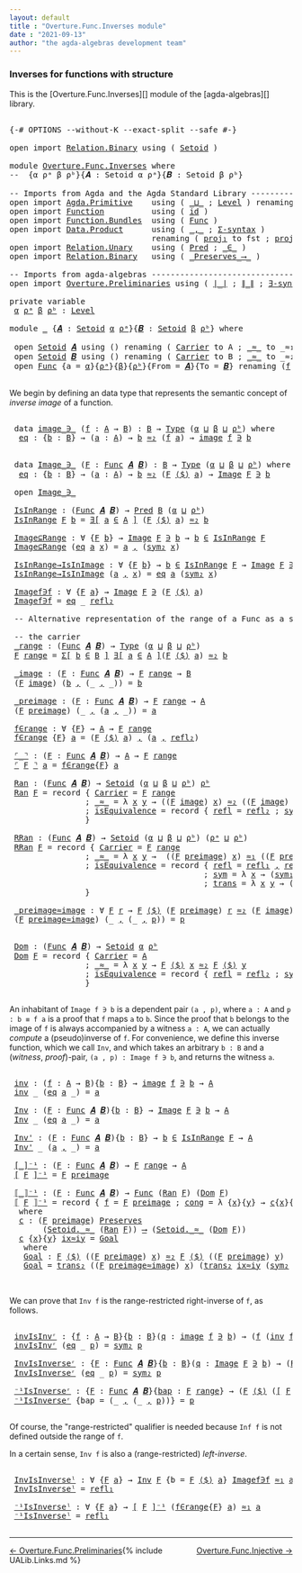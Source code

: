 ```yaml
---
layout: default
title : "Overture.Func.Inverses module"
date : "2021-09-13"
author: "the agda-algebras development team"
---
```


### <a id="inverses-for-functions-with-structure">Inverses for functions with structure</a>

This is the [Overture.Func.Inverses][] module of the [agda-algebras][] library.

<pre class="Agda">

<a id="319" class="Symbol">{-#</a> <a id="323" class="Keyword">OPTIONS</a> <a id="331" class="Pragma">--without-K</a> <a id="343" class="Pragma">--exact-split</a> <a id="357" class="Pragma">--safe</a> <a id="364" class="Symbol">#-}</a>

<a id="369" class="Keyword">open</a> <a id="374" class="Keyword">import</a> <a id="381" href="Relation.Binary.html" class="Module">Relation.Binary</a> <a id="397" class="Keyword">using</a> <a id="403" class="Symbol">(</a> <a id="405" href="Relation.Binary.Bundles.html#1009" class="Record">Setoid</a> <a id="412" class="Symbol">)</a>

<a id="415" class="Keyword">module</a> <a id="422" href="Overture.Func.Inverses.html" class="Module">Overture.Func.Inverses</a> <a id="445" class="Keyword">where</a>
<a id="451" class="Comment">--  {α ρᵃ β ρᵇ}{𝑨 : Setoid α ρᵃ}{𝑩 : Setoid β ρᵇ} </a>

<a id="503" class="Comment">-- Imports from Agda and the Agda Standard Library --------------------</a>
<a id="575" class="Keyword">open</a> <a id="580" class="Keyword">import</a> <a id="587" href="Agda.Primitive.html" class="Module">Agda.Primitive</a>    <a id="605" class="Keyword">using</a> <a id="611" class="Symbol">(</a> <a id="613" href="Agda.Primitive.html#810" class="Primitive Operator">_⊔_</a> <a id="617" class="Symbol">;</a> <a id="619" href="Agda.Primitive.html#597" class="Postulate">Level</a> <a id="625" class="Symbol">)</a> <a id="627" class="Keyword">renaming</a> <a id="636" class="Symbol">(</a> <a id="638" href="Agda.Primitive.html#326" class="Primitive">Set</a> <a id="642" class="Symbol">to</a> <a id="645" class="Primitive">Type</a> <a id="650" class="Symbol">)</a>
<a id="652" class="Keyword">open</a> <a id="657" class="Keyword">import</a> <a id="664" href="Function.html" class="Module">Function</a>          <a id="682" class="Keyword">using</a> <a id="688" class="Symbol">(</a> <a id="690" href="Function.Base.html#615" class="Function">id</a> <a id="693" class="Symbol">)</a>
<a id="695" class="Keyword">open</a> <a id="700" class="Keyword">import</a> <a id="707" href="Function.Bundles.html" class="Module">Function.Bundles</a>  <a id="725" class="Keyword">using</a> <a id="731" class="Symbol">(</a> <a id="733" href="Function.Bundles.html#1868" class="Record">Func</a> <a id="738" class="Symbol">)</a>
<a id="740" class="Keyword">open</a> <a id="745" class="Keyword">import</a> <a id="752" href="Data.Product.html" class="Module">Data.Product</a>      <a id="770" class="Keyword">using</a> <a id="776" class="Symbol">(</a> <a id="778" href="Agda.Builtin.Sigma.html#236" class="InductiveConstructor Operator">_,_</a> <a id="782" class="Symbol">;</a> <a id="784" href="Data.Product.html#916" class="Function">Σ-syntax</a> <a id="793" class="Symbol">)</a>
                              <a id="825" class="Keyword">renaming</a> <a id="834" class="Symbol">(</a> <a id="836" href="Agda.Builtin.Sigma.html#252" class="Field">proj₁</a> <a id="842" class="Symbol">to</a> <a id="845" class="Field">fst</a> <a id="849" class="Symbol">;</a> <a id="851" href="Agda.Builtin.Sigma.html#264" class="Field">proj₂</a> <a id="857" class="Symbol">to</a> <a id="860" class="Field">snd</a> <a id="864" class="Symbol">;</a> <a id="866" href="Data.Product.html#1167" class="Function Operator">_×_</a> <a id="870" class="Symbol">to</a> <a id="873" class="Function Operator">_∧_</a><a id="876" class="Symbol">)</a>
<a id="878" class="Keyword">open</a> <a id="883" class="Keyword">import</a> <a id="890" href="Relation.Unary.html" class="Module">Relation.Unary</a>    <a id="908" class="Keyword">using</a> <a id="914" class="Symbol">(</a> <a id="916" href="Relation.Unary.html#1101" class="Function">Pred</a> <a id="921" class="Symbol">;</a> <a id="923" href="Relation.Unary.html#1523" class="Function Operator">_∈_</a> <a id="927" class="Symbol">)</a>
<a id="929" class="Keyword">open</a> <a id="934" class="Keyword">import</a> <a id="941" href="Relation.Binary.html" class="Module">Relation.Binary</a>   <a id="959" class="Keyword">using</a> <a id="965" class="Symbol">(</a> <a id="967" href="Relation.Binary.Core.html#1563" class="Function Operator">_Preserves_⟶_</a> <a id="981" class="Symbol">)</a>

<a id="984" class="Comment">-- Imports from agda-algebras -----------------------------------------</a>
<a id="1056" class="Keyword">open</a> <a id="1061" class="Keyword">import</a> <a id="1068" href="Overture.Preliminaries.html" class="Module">Overture.Preliminaries</a> <a id="1091" class="Keyword">using</a> <a id="1097" class="Symbol">(</a> <a id="1099" href="Overture.Preliminaries.html#4383" class="Function Operator">∣_∣</a> <a id="1103" class="Symbol">;</a> <a id="1105" href="Overture.Preliminaries.html#4421" class="Function Operator">∥_∥</a> <a id="1109" class="Symbol">;</a> <a id="1111" href="Overture.Preliminaries.html#5626" class="Function">∃-syntax</a> <a id="1120" class="Symbol">)</a>

<a id="1123" class="Keyword">private</a> <a id="1131" class="Keyword">variable</a>
 <a id="1141" href="Overture.Func.Inverses.html#1141" class="Generalizable">α</a> <a id="1143" href="Overture.Func.Inverses.html#1143" class="Generalizable">ρᵃ</a> <a id="1146" href="Overture.Func.Inverses.html#1146" class="Generalizable">β</a> <a id="1148" href="Overture.Func.Inverses.html#1148" class="Generalizable">ρᵇ</a> <a id="1151" class="Symbol">:</a> <a id="1153" href="Agda.Primitive.html#597" class="Postulate">Level</a>

<a id="1160" class="Keyword">module</a> <a id="1167" href="Overture.Func.Inverses.html#1167" class="Module">_</a> <a id="1169" class="Symbol">{</a><a id="1170" href="Overture.Func.Inverses.html#1170" class="Bound">𝑨</a> <a id="1172" class="Symbol">:</a> <a id="1174" href="Relation.Binary.Bundles.html#1009" class="Record">Setoid</a> <a id="1181" href="Overture.Func.Inverses.html#1141" class="Generalizable">α</a> <a id="1183" href="Overture.Func.Inverses.html#1143" class="Generalizable">ρᵃ</a><a id="1185" class="Symbol">}{</a><a id="1187" href="Overture.Func.Inverses.html#1187" class="Bound">𝑩</a> <a id="1189" class="Symbol">:</a> <a id="1191" href="Relation.Binary.Bundles.html#1009" class="Record">Setoid</a> <a id="1198" href="Overture.Func.Inverses.html#1146" class="Generalizable">β</a> <a id="1200" href="Overture.Func.Inverses.html#1148" class="Generalizable">ρᵇ</a><a id="1202" class="Symbol">}</a> <a id="1204" class="Keyword">where</a>

 <a id="1212" class="Keyword">open</a> <a id="1217" href="Relation.Binary.Bundles.html#1009" class="Module">Setoid</a> <a id="1224" href="Overture.Func.Inverses.html#1170" class="Bound">𝑨</a> <a id="1226" class="Keyword">using</a> <a id="1232" class="Symbol">()</a> <a id="1235" class="Keyword">renaming</a> <a id="1244" class="Symbol">(</a> <a id="1246" href="Relation.Binary.Bundles.html#1072" class="Field">Carrier</a> <a id="1254" class="Symbol">to</a> <a id="1257" class="Field">A</a> <a id="1259" class="Symbol">;</a> <a id="1261" href="Relation.Binary.Bundles.html#1098" class="Field Operator">_≈_</a> <a id="1265" class="Symbol">to</a> <a id="1268" class="Field Operator">_≈₁_</a> <a id="1273" class="Symbol">;</a> <a id="1275" href="Relation.Binary.Structures.html#1568" class="Function">refl</a> <a id="1280" class="Symbol">to</a> <a id="1283" class="Function">refl₁</a> <a id="1289" class="Symbol">;</a> <a id="1291" href="Relation.Binary.Structures.html#1594" class="Function">sym</a> <a id="1295" class="Symbol">to</a> <a id="1298" class="Function">sym₁</a> <a id="1303" class="Symbol">;</a> <a id="1305" href="Relation.Binary.Structures.html#1620" class="Function">trans</a> <a id="1311" class="Symbol">to</a> <a id="1314" class="Function">trans₁</a> <a id="1321" class="Symbol">)</a>
 <a id="1324" class="Keyword">open</a> <a id="1329" href="Relation.Binary.Bundles.html#1009" class="Module">Setoid</a> <a id="1336" href="Overture.Func.Inverses.html#1187" class="Bound">𝑩</a> <a id="1338" class="Keyword">using</a> <a id="1344" class="Symbol">()</a> <a id="1347" class="Keyword">renaming</a> <a id="1356" class="Symbol">(</a> <a id="1358" href="Relation.Binary.Bundles.html#1072" class="Field">Carrier</a> <a id="1366" class="Symbol">to</a> <a id="1369" class="Field">B</a> <a id="1371" class="Symbol">;</a> <a id="1373" href="Relation.Binary.Bundles.html#1098" class="Field Operator">_≈_</a> <a id="1377" class="Symbol">to</a> <a id="1380" class="Field Operator">_≈₂_</a> <a id="1385" class="Symbol">;</a> <a id="1387" href="Relation.Binary.Structures.html#1568" class="Function">refl</a> <a id="1392" class="Symbol">to</a> <a id="1395" class="Function">refl₂</a> <a id="1401" class="Symbol">;</a> <a id="1403" href="Relation.Binary.Structures.html#1594" class="Function">sym</a> <a id="1407" class="Symbol">to</a> <a id="1410" class="Function">sym₂</a> <a id="1415" class="Symbol">;</a> <a id="1417" href="Relation.Binary.Structures.html#1620" class="Function">trans</a> <a id="1423" class="Symbol">to</a> <a id="1426" class="Function">trans₂</a> <a id="1433" class="Symbol">)</a>
 <a id="1436" class="Keyword">open</a> <a id="1441" href="Function.Bundles.html#1868" class="Module">Func</a> <a id="1446" class="Symbol">{</a><a id="1447" class="Argument">a</a> <a id="1449" class="Symbol">=</a> <a id="1451" href="Overture.Func.Inverses.html#1181" class="Bound">α</a><a id="1452" class="Symbol">}{</a><a id="1454" href="Overture.Func.Inverses.html#1183" class="Bound">ρᵃ</a><a id="1456" class="Symbol">}{</a><a id="1458" href="Overture.Func.Inverses.html#1198" class="Bound">β</a><a id="1459" class="Symbol">}{</a><a id="1461" href="Overture.Func.Inverses.html#1200" class="Bound">ρᵇ</a><a id="1463" class="Symbol">}{</a><a id="1465" class="Argument">From</a> <a id="1470" class="Symbol">=</a> <a id="1472" href="Overture.Func.Inverses.html#1170" class="Bound">𝑨</a><a id="1473" class="Symbol">}{</a><a id="1475" class="Argument">To</a> <a id="1478" class="Symbol">=</a> <a id="1480" href="Overture.Func.Inverses.html#1187" class="Bound">𝑩</a><a id="1481" class="Symbol">}</a> <a id="1483" class="Keyword">renaming</a> <a id="1492" class="Symbol">(</a><a id="1493" href="Function.Bundles.html#1919" class="Field">f</a> <a id="1495" class="Symbol">to</a> <a id="1498" class="Field">_⟨$⟩_</a> <a id="1504" class="Symbol">)</a>

</pre>

We begin by defining an data type that represents the semantic concept of *inverse image* of a function.

<pre class="Agda">

 <a id="1640" class="Keyword">data</a> <a id="1645" href="Overture.Func.Inverses.html#1645" class="Datatype Operator">image_∋_</a> <a id="1654" class="Symbol">(</a><a id="1655" href="Overture.Func.Inverses.html#1655" class="Bound">f</a> <a id="1657" class="Symbol">:</a> <a id="1659" href="Overture.Func.Inverses.html#1257" class="Function">A</a> <a id="1661" class="Symbol">→</a> <a id="1663" href="Overture.Func.Inverses.html#1369" class="Field">B</a><a id="1664" class="Symbol">)</a> <a id="1666" class="Symbol">:</a> <a id="1668" href="Overture.Func.Inverses.html#1369" class="Field">B</a> <a id="1670" class="Symbol">→</a> <a id="1672" href="Overture.Func.Inverses.html#645" class="Primitive">Type</a> <a id="1677" class="Symbol">(</a><a id="1678" href="Overture.Func.Inverses.html#1181" class="Bound">α</a> <a id="1680" href="Agda.Primitive.html#810" class="Primitive Operator">⊔</a> <a id="1682" href="Overture.Func.Inverses.html#1198" class="Bound">β</a> <a id="1684" href="Agda.Primitive.html#810" class="Primitive Operator">⊔</a> <a id="1686" href="Overture.Func.Inverses.html#1200" class="Bound">ρᵇ</a><a id="1688" class="Symbol">)</a> <a id="1690" class="Keyword">where</a>
  <a id="1698" href="Overture.Func.Inverses.html#1698" class="InductiveConstructor">eq</a> <a id="1701" class="Symbol">:</a> <a id="1703" class="Symbol">{</a><a id="1704" href="Overture.Func.Inverses.html#1704" class="Bound">b</a> <a id="1706" class="Symbol">:</a> <a id="1708" href="Overture.Func.Inverses.html#1369" class="Field">B</a><a id="1709" class="Symbol">}</a> <a id="1711" class="Symbol">→</a> <a id="1713" class="Symbol">(</a><a id="1714" href="Overture.Func.Inverses.html#1714" class="Bound">a</a> <a id="1716" class="Symbol">:</a> <a id="1718" href="Overture.Func.Inverses.html#1257" class="Function">A</a><a id="1719" class="Symbol">)</a> <a id="1721" class="Symbol">→</a> <a id="1723" href="Overture.Func.Inverses.html#1704" class="Bound">b</a> <a id="1725" href="Overture.Func.Inverses.html#1380" class="Field Operator">≈₂</a> <a id="1728" class="Symbol">(</a><a id="1729" href="Overture.Func.Inverses.html#1655" class="Bound">f</a> <a id="1731" href="Overture.Func.Inverses.html#1714" class="Bound">a</a><a id="1732" class="Symbol">)</a> <a id="1734" class="Symbol">→</a> <a id="1736" href="Overture.Func.Inverses.html#1645" class="Datatype Operator">image</a> <a id="1742" href="Overture.Func.Inverses.html#1655" class="Bound">f</a> <a id="1744" href="Overture.Func.Inverses.html#1645" class="Datatype Operator">∋</a> <a id="1746" href="Overture.Func.Inverses.html#1704" class="Bound">b</a>


 <a id="1751" class="Keyword">data</a> <a id="1756" href="Overture.Func.Inverses.html#1756" class="Datatype Operator">Image_∋_</a> <a id="1765" class="Symbol">(</a><a id="1766" href="Overture.Func.Inverses.html#1766" class="Bound">F</a> <a id="1768" class="Symbol">:</a> <a id="1770" href="Function.Bundles.html#1868" class="Record">Func</a> <a id="1775" href="Overture.Func.Inverses.html#1170" class="Bound">𝑨</a> <a id="1777" href="Overture.Func.Inverses.html#1187" class="Bound">𝑩</a><a id="1778" class="Symbol">)</a> <a id="1780" class="Symbol">:</a> <a id="1782" href="Overture.Func.Inverses.html#1369" class="Field">B</a> <a id="1784" class="Symbol">→</a> <a id="1786" href="Overture.Func.Inverses.html#645" class="Primitive">Type</a> <a id="1791" class="Symbol">(</a><a id="1792" href="Overture.Func.Inverses.html#1181" class="Bound">α</a> <a id="1794" href="Agda.Primitive.html#810" class="Primitive Operator">⊔</a> <a id="1796" href="Overture.Func.Inverses.html#1198" class="Bound">β</a> <a id="1798" href="Agda.Primitive.html#810" class="Primitive Operator">⊔</a> <a id="1800" href="Overture.Func.Inverses.html#1200" class="Bound">ρᵇ</a><a id="1802" class="Symbol">)</a> <a id="1804" class="Keyword">where</a>
  <a id="1812" href="Overture.Func.Inverses.html#1812" class="InductiveConstructor">eq</a> <a id="1815" class="Symbol">:</a> <a id="1817" class="Symbol">{</a><a id="1818" href="Overture.Func.Inverses.html#1818" class="Bound">b</a> <a id="1820" class="Symbol">:</a> <a id="1822" href="Overture.Func.Inverses.html#1369" class="Field">B</a><a id="1823" class="Symbol">}</a> <a id="1825" class="Symbol">→</a> <a id="1827" class="Symbol">(</a><a id="1828" href="Overture.Func.Inverses.html#1828" class="Bound">a</a> <a id="1830" class="Symbol">:</a> <a id="1832" href="Overture.Func.Inverses.html#1257" class="Function">A</a><a id="1833" class="Symbol">)</a> <a id="1835" class="Symbol">→</a> <a id="1837" href="Overture.Func.Inverses.html#1818" class="Bound">b</a> <a id="1839" href="Overture.Func.Inverses.html#1380" class="Field Operator">≈₂</a> <a id="1842" class="Symbol">(</a><a id="1843" href="Overture.Func.Inverses.html#1766" class="Bound">F</a> <a id="1845" href="Overture.Func.Inverses.html#1498" class="Field Operator">⟨$⟩</a> <a id="1849" href="Overture.Func.Inverses.html#1828" class="Bound">a</a><a id="1850" class="Symbol">)</a> <a id="1852" class="Symbol">→</a> <a id="1854" href="Overture.Func.Inverses.html#1756" class="Datatype Operator">Image</a> <a id="1860" href="Overture.Func.Inverses.html#1766" class="Bound">F</a> <a id="1862" href="Overture.Func.Inverses.html#1756" class="Datatype Operator">∋</a> <a id="1864" href="Overture.Func.Inverses.html#1818" class="Bound">b</a>

 <a id="1868" class="Keyword">open</a> <a id="1873" href="Overture.Func.Inverses.html#1756" class="Module Operator">Image_∋_</a>

 <a id="1884" href="Overture.Func.Inverses.html#1884" class="Function">IsInRange</a> <a id="1894" class="Symbol">:</a> <a id="1896" class="Symbol">(</a><a id="1897" href="Function.Bundles.html#1868" class="Record">Func</a> <a id="1902" href="Overture.Func.Inverses.html#1170" class="Bound">𝑨</a> <a id="1904" href="Overture.Func.Inverses.html#1187" class="Bound">𝑩</a><a id="1905" class="Symbol">)</a> <a id="1907" class="Symbol">→</a> <a id="1909" href="Relation.Unary.html#1101" class="Function">Pred</a> <a id="1914" href="Overture.Func.Inverses.html#1369" class="Field">B</a> <a id="1916" class="Symbol">(</a><a id="1917" href="Overture.Func.Inverses.html#1181" class="Bound">α</a> <a id="1919" href="Agda.Primitive.html#810" class="Primitive Operator">⊔</a> <a id="1921" href="Overture.Func.Inverses.html#1200" class="Bound">ρᵇ</a><a id="1923" class="Symbol">)</a>
 <a id="1926" href="Overture.Func.Inverses.html#1884" class="Function">IsInRange</a> <a id="1936" href="Overture.Func.Inverses.html#1936" class="Bound">F</a> <a id="1938" href="Overture.Func.Inverses.html#1938" class="Bound">b</a> <a id="1940" class="Symbol">=</a> <a id="1942" href="Overture.Preliminaries.html#5626" class="Function">∃[</a> <a id="1945" href="Overture.Func.Inverses.html#1945" class="Bound">a</a> <a id="1947" href="Overture.Preliminaries.html#5626" class="Function">∈</a> <a id="1949" href="Overture.Preliminaries.html#5626" class="Function">A</a> <a id="1951" href="Overture.Preliminaries.html#5626" class="Function">]</a> <a id="1953" class="Symbol">(</a><a id="1954" href="Overture.Func.Inverses.html#1936" class="Bound">F</a> <a id="1956" href="Overture.Func.Inverses.html#1498" class="Field Operator">⟨$⟩</a> <a id="1960" href="Overture.Func.Inverses.html#1945" class="Bound">a</a><a id="1961" class="Symbol">)</a> <a id="1963" href="Overture.Func.Inverses.html#1380" class="Field Operator">≈₂</a> <a id="1966" href="Overture.Func.Inverses.html#1938" class="Bound">b</a>

 <a id="1970" href="Overture.Func.Inverses.html#1970" class="Function">Image⊆Range</a> <a id="1982" class="Symbol">:</a> <a id="1984" class="Symbol">∀</a> <a id="1986" class="Symbol">{</a><a id="1987" href="Overture.Func.Inverses.html#1987" class="Bound">F</a> <a id="1989" href="Overture.Func.Inverses.html#1989" class="Bound">b</a><a id="1990" class="Symbol">}</a> <a id="1992" class="Symbol">→</a> <a id="1994" href="Overture.Func.Inverses.html#1756" class="Datatype Operator">Image</a> <a id="2000" href="Overture.Func.Inverses.html#1987" class="Bound">F</a> <a id="2002" href="Overture.Func.Inverses.html#1756" class="Datatype Operator">∋</a> <a id="2004" href="Overture.Func.Inverses.html#1989" class="Bound">b</a> <a id="2006" class="Symbol">→</a> <a id="2008" href="Overture.Func.Inverses.html#1989" class="Bound">b</a> <a id="2010" href="Relation.Unary.html#1523" class="Function Operator">∈</a> <a id="2012" href="Overture.Func.Inverses.html#1884" class="Function">IsInRange</a> <a id="2022" href="Overture.Func.Inverses.html#1987" class="Bound">F</a>
 <a id="2025" href="Overture.Func.Inverses.html#1970" class="Function">Image⊆Range</a> <a id="2037" class="Symbol">(</a><a id="2038" href="Overture.Func.Inverses.html#1812" class="InductiveConstructor">eq</a> <a id="2041" href="Overture.Func.Inverses.html#2041" class="Bound">a</a> <a id="2043" href="Overture.Func.Inverses.html#2043" class="Bound">x</a><a id="2044" class="Symbol">)</a> <a id="2046" class="Symbol">=</a> <a id="2048" href="Overture.Func.Inverses.html#2041" class="Bound">a</a> <a id="2050" href="Agda.Builtin.Sigma.html#236" class="InductiveConstructor Operator">,</a> <a id="2052" class="Symbol">(</a><a id="2053" href="Overture.Func.Inverses.html#1410" class="Function">sym₂</a> <a id="2058" href="Overture.Func.Inverses.html#2043" class="Bound">x</a><a id="2059" class="Symbol">)</a>

 <a id="2063" href="Overture.Func.Inverses.html#2063" class="Function">IsInRange→IsInImage</a> <a id="2083" class="Symbol">:</a> <a id="2085" class="Symbol">∀</a> <a id="2087" class="Symbol">{</a><a id="2088" href="Overture.Func.Inverses.html#2088" class="Bound">F</a> <a id="2090" href="Overture.Func.Inverses.html#2090" class="Bound">b</a><a id="2091" class="Symbol">}</a> <a id="2093" class="Symbol">→</a> <a id="2095" href="Overture.Func.Inverses.html#2090" class="Bound">b</a> <a id="2097" href="Relation.Unary.html#1523" class="Function Operator">∈</a> <a id="2099" href="Overture.Func.Inverses.html#1884" class="Function">IsInRange</a> <a id="2109" href="Overture.Func.Inverses.html#2088" class="Bound">F</a> <a id="2111" class="Symbol">→</a> <a id="2113" href="Overture.Func.Inverses.html#1756" class="Datatype Operator">Image</a> <a id="2119" href="Overture.Func.Inverses.html#2088" class="Bound">F</a> <a id="2121" href="Overture.Func.Inverses.html#1756" class="Datatype Operator">∋</a> <a id="2123" href="Overture.Func.Inverses.html#2090" class="Bound">b</a>
 <a id="2126" href="Overture.Func.Inverses.html#2063" class="Function">IsInRange→IsInImage</a> <a id="2146" class="Symbol">(</a><a id="2147" href="Overture.Func.Inverses.html#2147" class="Bound">a</a> <a id="2149" href="Agda.Builtin.Sigma.html#236" class="InductiveConstructor Operator">,</a> <a id="2151" href="Overture.Func.Inverses.html#2151" class="Bound">x</a><a id="2152" class="Symbol">)</a> <a id="2154" class="Symbol">=</a> <a id="2156" href="Overture.Func.Inverses.html#1812" class="InductiveConstructor">eq</a> <a id="2159" href="Overture.Func.Inverses.html#2147" class="Bound">a</a> <a id="2161" class="Symbol">(</a><a id="2162" href="Overture.Func.Inverses.html#1410" class="Function">sym₂</a> <a id="2167" href="Overture.Func.Inverses.html#2151" class="Bound">x</a><a id="2168" class="Symbol">)</a>

 <a id="2172" href="Overture.Func.Inverses.html#2172" class="Function">Imagef∋f</a> <a id="2181" class="Symbol">:</a> <a id="2183" class="Symbol">∀</a> <a id="2185" class="Symbol">{</a><a id="2186" href="Overture.Func.Inverses.html#2186" class="Bound">F</a> <a id="2188" href="Overture.Func.Inverses.html#2188" class="Bound">a</a><a id="2189" class="Symbol">}</a> <a id="2191" class="Symbol">→</a> <a id="2193" href="Overture.Func.Inverses.html#1756" class="Datatype Operator">Image</a> <a id="2199" href="Overture.Func.Inverses.html#2186" class="Bound">F</a> <a id="2201" href="Overture.Func.Inverses.html#1756" class="Datatype Operator">∋</a> <a id="2203" class="Symbol">(</a><a id="2204" href="Overture.Func.Inverses.html#2186" class="Bound">F</a> <a id="2206" href="Overture.Func.Inverses.html#1498" class="Field Operator">⟨$⟩</a> <a id="2210" href="Overture.Func.Inverses.html#2188" class="Bound">a</a><a id="2211" class="Symbol">)</a>
 <a id="2214" href="Overture.Func.Inverses.html#2172" class="Function">Imagef∋f</a> <a id="2223" class="Symbol">=</a> <a id="2225" href="Overture.Func.Inverses.html#1812" class="InductiveConstructor">eq</a> <a id="2228" class="Symbol">_</a> <a id="2230" href="Overture.Func.Inverses.html#1395" class="Function">refl₂</a>

 <a id="2238" class="Comment">-- Alternative representation of the range of a Func as a setoid</a>

 <a id="2305" class="Comment">-- the carrier</a>
 <a id="2321" href="Overture.Func.Inverses.html#2321" class="Function Operator">_range</a> <a id="2328" class="Symbol">:</a> <a id="2330" class="Symbol">(</a><a id="2331" href="Function.Bundles.html#1868" class="Record">Func</a> <a id="2336" href="Overture.Func.Inverses.html#1170" class="Bound">𝑨</a> <a id="2338" href="Overture.Func.Inverses.html#1187" class="Bound">𝑩</a><a id="2339" class="Symbol">)</a> <a id="2341" class="Symbol">→</a> <a id="2343" href="Overture.Func.Inverses.html#645" class="Primitive">Type</a> <a id="2348" class="Symbol">(</a><a id="2349" href="Overture.Func.Inverses.html#1181" class="Bound">α</a> <a id="2351" href="Agda.Primitive.html#810" class="Primitive Operator">⊔</a> <a id="2353" href="Overture.Func.Inverses.html#1198" class="Bound">β</a> <a id="2355" href="Agda.Primitive.html#810" class="Primitive Operator">⊔</a> <a id="2357" href="Overture.Func.Inverses.html#1200" class="Bound">ρᵇ</a><a id="2359" class="Symbol">)</a>
 <a id="2362" href="Overture.Func.Inverses.html#2362" class="Bound">F</a> <a id="2364" href="Overture.Func.Inverses.html#2321" class="Function Operator">range</a> <a id="2370" class="Symbol">=</a> <a id="2372" href="Data.Product.html#916" class="Function">Σ[</a> <a id="2375" href="Overture.Func.Inverses.html#2375" class="Bound">b</a> <a id="2377" href="Data.Product.html#916" class="Function">∈</a> <a id="2379" href="Overture.Func.Inverses.html#1369" class="Field">B</a> <a id="2381" href="Data.Product.html#916" class="Function">]</a> <a id="2383" href="Overture.Preliminaries.html#5626" class="Function">∃[</a> <a id="2386" href="Overture.Func.Inverses.html#2386" class="Bound">a</a> <a id="2388" href="Overture.Preliminaries.html#5626" class="Function">∈</a> <a id="2390" href="Overture.Preliminaries.html#5626" class="Function">A</a> <a id="2392" href="Overture.Preliminaries.html#5626" class="Function">]</a><a id="2393" class="Symbol">(</a><a id="2394" href="Overture.Func.Inverses.html#2362" class="Bound">F</a> <a id="2396" href="Overture.Func.Inverses.html#1498" class="Field Operator">⟨$⟩</a> <a id="2400" href="Overture.Func.Inverses.html#2386" class="Bound">a</a><a id="2401" class="Symbol">)</a> <a id="2403" href="Overture.Func.Inverses.html#1380" class="Field Operator">≈₂</a> <a id="2406" href="Overture.Func.Inverses.html#2375" class="Bound">b</a>

 <a id="2410" href="Overture.Func.Inverses.html#2410" class="Function Operator">_image</a> <a id="2417" class="Symbol">:</a> <a id="2419" class="Symbol">(</a><a id="2420" href="Overture.Func.Inverses.html#2420" class="Bound">F</a> <a id="2422" class="Symbol">:</a> <a id="2424" href="Function.Bundles.html#1868" class="Record">Func</a> <a id="2429" href="Overture.Func.Inverses.html#1170" class="Bound">𝑨</a> <a id="2431" href="Overture.Func.Inverses.html#1187" class="Bound">𝑩</a><a id="2432" class="Symbol">)</a> <a id="2434" class="Symbol">→</a> <a id="2436" href="Overture.Func.Inverses.html#2420" class="Bound">F</a> <a id="2438" href="Overture.Func.Inverses.html#2321" class="Function Operator">range</a> <a id="2444" class="Symbol">→</a> <a id="2446" href="Overture.Func.Inverses.html#1369" class="Field">B</a>
 <a id="2449" class="Symbol">(</a><a id="2450" href="Overture.Func.Inverses.html#2450" class="Bound">F</a> <a id="2452" href="Overture.Func.Inverses.html#2410" class="Function Operator">image</a><a id="2457" class="Symbol">)</a> <a id="2459" class="Symbol">(</a><a id="2460" href="Overture.Func.Inverses.html#2460" class="Bound">b</a> <a id="2462" href="Agda.Builtin.Sigma.html#236" class="InductiveConstructor Operator">,</a> <a id="2464" class="Symbol">(_</a> <a id="2467" href="Agda.Builtin.Sigma.html#236" class="InductiveConstructor Operator">,</a> <a id="2469" class="Symbol">_))</a> <a id="2473" class="Symbol">=</a> <a id="2475" href="Overture.Func.Inverses.html#2460" class="Bound">b</a>

 <a id="2479" href="Overture.Func.Inverses.html#2479" class="Function Operator">_preimage</a> <a id="2489" class="Symbol">:</a> <a id="2491" class="Symbol">(</a><a id="2492" href="Overture.Func.Inverses.html#2492" class="Bound">F</a> <a id="2494" class="Symbol">:</a> <a id="2496" href="Function.Bundles.html#1868" class="Record">Func</a> <a id="2501" href="Overture.Func.Inverses.html#1170" class="Bound">𝑨</a> <a id="2503" href="Overture.Func.Inverses.html#1187" class="Bound">𝑩</a><a id="2504" class="Symbol">)</a> <a id="2506" class="Symbol">→</a> <a id="2508" href="Overture.Func.Inverses.html#2492" class="Bound">F</a> <a id="2510" href="Overture.Func.Inverses.html#2321" class="Function Operator">range</a> <a id="2516" class="Symbol">→</a> <a id="2518" href="Overture.Func.Inverses.html#1257" class="Function">A</a>
 <a id="2521" class="Symbol">(</a><a id="2522" href="Overture.Func.Inverses.html#2522" class="Bound">F</a> <a id="2524" href="Overture.Func.Inverses.html#2479" class="Function Operator">preimage</a><a id="2532" class="Symbol">)</a> <a id="2534" class="Symbol">(_</a> <a id="2537" href="Agda.Builtin.Sigma.html#236" class="InductiveConstructor Operator">,</a> <a id="2539" class="Symbol">(</a><a id="2540" href="Overture.Func.Inverses.html#2540" class="Bound">a</a> <a id="2542" href="Agda.Builtin.Sigma.html#236" class="InductiveConstructor Operator">,</a> <a id="2544" class="Symbol">_))</a> <a id="2548" class="Symbol">=</a> <a id="2550" href="Overture.Func.Inverses.html#2540" class="Bound">a</a>

 <a id="2554" href="Overture.Func.Inverses.html#2554" class="Function">f∈range</a> <a id="2562" class="Symbol">:</a> <a id="2564" class="Symbol">∀</a> <a id="2566" class="Symbol">{</a><a id="2567" href="Overture.Func.Inverses.html#2567" class="Bound">F</a><a id="2568" class="Symbol">}</a> <a id="2570" class="Symbol">→</a> <a id="2572" href="Overture.Func.Inverses.html#1257" class="Function">A</a> <a id="2574" class="Symbol">→</a> <a id="2576" href="Overture.Func.Inverses.html#2567" class="Bound">F</a> <a id="2578" href="Overture.Func.Inverses.html#2321" class="Function Operator">range</a>
 <a id="2585" href="Overture.Func.Inverses.html#2554" class="Function">f∈range</a> <a id="2593" class="Symbol">{</a><a id="2594" href="Overture.Func.Inverses.html#2594" class="Bound">F</a><a id="2595" class="Symbol">}</a> <a id="2597" href="Overture.Func.Inverses.html#2597" class="Bound">a</a> <a id="2599" class="Symbol">=</a> <a id="2601" class="Symbol">(</a><a id="2602" href="Overture.Func.Inverses.html#2594" class="Bound">F</a> <a id="2604" href="Overture.Func.Inverses.html#1498" class="Field Operator">⟨$⟩</a> <a id="2608" href="Overture.Func.Inverses.html#2597" class="Bound">a</a><a id="2609" class="Symbol">)</a> <a id="2611" href="Agda.Builtin.Sigma.html#236" class="InductiveConstructor Operator">,</a> <a id="2613" class="Symbol">(</a><a id="2614" href="Overture.Func.Inverses.html#2597" class="Bound">a</a> <a id="2616" href="Agda.Builtin.Sigma.html#236" class="InductiveConstructor Operator">,</a> <a id="2618" href="Overture.Func.Inverses.html#1395" class="Function">refl₂</a><a id="2623" class="Symbol">)</a>

 <a id="2627" href="Overture.Func.Inverses.html#2627" class="Function Operator">⌜_⌝</a> <a id="2631" class="Symbol">:</a> <a id="2633" class="Symbol">(</a><a id="2634" href="Overture.Func.Inverses.html#2634" class="Bound">F</a> <a id="2636" class="Symbol">:</a> <a id="2638" href="Function.Bundles.html#1868" class="Record">Func</a> <a id="2643" href="Overture.Func.Inverses.html#1170" class="Bound">𝑨</a> <a id="2645" href="Overture.Func.Inverses.html#1187" class="Bound">𝑩</a><a id="2646" class="Symbol">)</a> <a id="2648" class="Symbol">→</a> <a id="2650" href="Overture.Func.Inverses.html#1257" class="Function">A</a> <a id="2652" class="Symbol">→</a> <a id="2654" href="Overture.Func.Inverses.html#2634" class="Bound">F</a> <a id="2656" href="Overture.Func.Inverses.html#2321" class="Function Operator">range</a>
 <a id="2663" href="Overture.Func.Inverses.html#2627" class="Function Operator">⌜</a> <a id="2665" href="Overture.Func.Inverses.html#2665" class="Bound">F</a> <a id="2667" href="Overture.Func.Inverses.html#2627" class="Function Operator">⌝</a> <a id="2669" href="Overture.Func.Inverses.html#2669" class="Bound">a</a> <a id="2671" class="Symbol">=</a> <a id="2673" href="Overture.Func.Inverses.html#2554" class="Function">f∈range</a><a id="2680" class="Symbol">{</a><a id="2681" href="Overture.Func.Inverses.html#2665" class="Bound">F</a><a id="2682" class="Symbol">}</a> <a id="2684" href="Overture.Func.Inverses.html#2669" class="Bound">a</a>

 <a id="2688" href="Overture.Func.Inverses.html#2688" class="Function">Ran</a> <a id="2692" class="Symbol">:</a> <a id="2694" class="Symbol">(</a><a id="2695" href="Function.Bundles.html#1868" class="Record">Func</a> <a id="2700" href="Overture.Func.Inverses.html#1170" class="Bound">𝑨</a> <a id="2702" href="Overture.Func.Inverses.html#1187" class="Bound">𝑩</a><a id="2703" class="Symbol">)</a> <a id="2705" class="Symbol">→</a> <a id="2707" href="Relation.Binary.Bundles.html#1009" class="Record">Setoid</a> <a id="2714" class="Symbol">(</a><a id="2715" href="Overture.Func.Inverses.html#1181" class="Bound">α</a> <a id="2717" href="Agda.Primitive.html#810" class="Primitive Operator">⊔</a> <a id="2719" href="Overture.Func.Inverses.html#1198" class="Bound">β</a> <a id="2721" href="Agda.Primitive.html#810" class="Primitive Operator">⊔</a> <a id="2723" href="Overture.Func.Inverses.html#1200" class="Bound">ρᵇ</a><a id="2725" class="Symbol">)</a> <a id="2727" href="Overture.Func.Inverses.html#1200" class="Bound">ρᵇ</a>
 <a id="2731" href="Overture.Func.Inverses.html#2688" class="Function">Ran</a> <a id="2735" href="Overture.Func.Inverses.html#2735" class="Bound">F</a> <a id="2737" class="Symbol">=</a> <a id="2739" class="Keyword">record</a> <a id="2746" class="Symbol">{</a> <a id="2748" href="Relation.Binary.Bundles.html#1072" class="Field">Carrier</a> <a id="2756" class="Symbol">=</a> <a id="2758" href="Overture.Func.Inverses.html#2735" class="Bound">F</a> <a id="2760" href="Overture.Func.Inverses.html#2321" class="Function Operator">range</a>
                <a id="2782" class="Symbol">;</a> <a id="2784" href="Relation.Binary.Bundles.html#1098" class="Field Operator">_≈_</a> <a id="2788" class="Symbol">=</a> <a id="2790" class="Symbol">λ</a> <a id="2792" href="Overture.Func.Inverses.html#2792" class="Bound">x</a> <a id="2794" href="Overture.Func.Inverses.html#2794" class="Bound">y</a> <a id="2796" class="Symbol">→</a> <a id="2798" class="Symbol">((</a><a id="2800" href="Overture.Func.Inverses.html#2735" class="Bound">F</a> <a id="2802" href="Overture.Func.Inverses.html#2410" class="Function Operator">image</a><a id="2807" class="Symbol">)</a> <a id="2809" href="Overture.Func.Inverses.html#2792" class="Bound">x</a><a id="2810" class="Symbol">)</a> <a id="2812" href="Overture.Func.Inverses.html#1380" class="Field Operator">≈₂</a> <a id="2815" class="Symbol">((</a><a id="2817" href="Overture.Func.Inverses.html#2735" class="Bound">F</a> <a id="2819" href="Overture.Func.Inverses.html#2410" class="Function Operator">image</a><a id="2824" class="Symbol">)</a> <a id="2826" href="Overture.Func.Inverses.html#2794" class="Bound">y</a><a id="2827" class="Symbol">)</a>
                <a id="2845" class="Symbol">;</a> <a id="2847" href="Relation.Binary.Bundles.html#1132" class="Field">isEquivalence</a> <a id="2861" class="Symbol">=</a> <a id="2863" class="Keyword">record</a> <a id="2870" class="Symbol">{</a> <a id="2872" href="Relation.Binary.Structures.html#1568" class="Field">refl</a> <a id="2877" class="Symbol">=</a> <a id="2879" href="Overture.Func.Inverses.html#1395" class="Function">refl₂</a> <a id="2885" class="Symbol">;</a> <a id="2887" href="Relation.Binary.Structures.html#1594" class="Field">sym</a> <a id="2891" class="Symbol">=</a> <a id="2893" href="Overture.Func.Inverses.html#1410" class="Function">sym₂</a> <a id="2898" class="Symbol">;</a> <a id="2900" href="Relation.Binary.Structures.html#1620" class="Field">trans</a> <a id="2906" class="Symbol">=</a> <a id="2908" href="Overture.Func.Inverses.html#1426" class="Function">trans₂</a> <a id="2915" class="Symbol">}</a>
                <a id="2933" class="Symbol">}</a>

 <a id="2937" href="Overture.Func.Inverses.html#2937" class="Function">RRan</a> <a id="2942" class="Symbol">:</a> <a id="2944" class="Symbol">(</a><a id="2945" href="Function.Bundles.html#1868" class="Record">Func</a> <a id="2950" href="Overture.Func.Inverses.html#1170" class="Bound">𝑨</a> <a id="2952" href="Overture.Func.Inverses.html#1187" class="Bound">𝑩</a><a id="2953" class="Symbol">)</a> <a id="2955" class="Symbol">→</a> <a id="2957" href="Relation.Binary.Bundles.html#1009" class="Record">Setoid</a> <a id="2964" class="Symbol">(</a><a id="2965" href="Overture.Func.Inverses.html#1181" class="Bound">α</a> <a id="2967" href="Agda.Primitive.html#810" class="Primitive Operator">⊔</a> <a id="2969" href="Overture.Func.Inverses.html#1198" class="Bound">β</a> <a id="2971" href="Agda.Primitive.html#810" class="Primitive Operator">⊔</a> <a id="2973" href="Overture.Func.Inverses.html#1200" class="Bound">ρᵇ</a><a id="2975" class="Symbol">)</a> <a id="2977" class="Symbol">(</a><a id="2978" href="Overture.Func.Inverses.html#1183" class="Bound">ρᵃ</a> <a id="2981" href="Agda.Primitive.html#810" class="Primitive Operator">⊔</a> <a id="2983" href="Overture.Func.Inverses.html#1200" class="Bound">ρᵇ</a><a id="2985" class="Symbol">)</a>
 <a id="2988" href="Overture.Func.Inverses.html#2937" class="Function">RRan</a> <a id="2993" href="Overture.Func.Inverses.html#2993" class="Bound">F</a> <a id="2995" class="Symbol">=</a> <a id="2997" class="Keyword">record</a> <a id="3004" class="Symbol">{</a> <a id="3006" href="Relation.Binary.Bundles.html#1072" class="Field">Carrier</a> <a id="3014" class="Symbol">=</a> <a id="3016" href="Overture.Func.Inverses.html#2993" class="Bound">F</a> <a id="3018" href="Overture.Func.Inverses.html#2321" class="Function Operator">range</a>
                <a id="3040" class="Symbol">;</a> <a id="3042" href="Relation.Binary.Bundles.html#1098" class="Field Operator">_≈_</a> <a id="3046" class="Symbol">=</a> <a id="3048" class="Symbol">λ</a> <a id="3050" href="Overture.Func.Inverses.html#3050" class="Bound">x</a> <a id="3052" href="Overture.Func.Inverses.html#3052" class="Bound">y</a> <a id="3054" class="Symbol">→</a>  <a id="3057" class="Symbol">((</a><a id="3059" href="Overture.Func.Inverses.html#2993" class="Bound">F</a> <a id="3061" href="Overture.Func.Inverses.html#2479" class="Function Operator">preimage</a><a id="3069" class="Symbol">)</a> <a id="3071" href="Overture.Func.Inverses.html#3050" class="Bound">x</a><a id="3072" class="Symbol">)</a> <a id="3074" href="Overture.Func.Inverses.html#1268" class="Function Operator">≈₁</a> <a id="3077" class="Symbol">((</a><a id="3079" href="Overture.Func.Inverses.html#2993" class="Bound">F</a> <a id="3081" href="Overture.Func.Inverses.html#2479" class="Function Operator">preimage</a><a id="3089" class="Symbol">)</a> <a id="3091" href="Overture.Func.Inverses.html#3052" class="Bound">y</a><a id="3092" class="Symbol">)</a> <a id="3094" href="Overture.Func.Inverses.html#873" class="Function Operator">∧</a> <a id="3096" class="Symbol">((</a><a id="3098" href="Overture.Func.Inverses.html#2993" class="Bound">F</a> <a id="3100" href="Overture.Func.Inverses.html#2410" class="Function Operator">image</a><a id="3105" class="Symbol">)</a> <a id="3107" href="Overture.Func.Inverses.html#3050" class="Bound">x</a><a id="3108" class="Symbol">)</a> <a id="3110" href="Overture.Func.Inverses.html#1380" class="Field Operator">≈₂</a> <a id="3113" class="Symbol">((</a><a id="3115" href="Overture.Func.Inverses.html#2993" class="Bound">F</a> <a id="3117" href="Overture.Func.Inverses.html#2410" class="Function Operator">image</a><a id="3122" class="Symbol">)</a> <a id="3124" href="Overture.Func.Inverses.html#3052" class="Bound">y</a><a id="3125" class="Symbol">)</a>
                <a id="3143" class="Symbol">;</a> <a id="3145" href="Relation.Binary.Bundles.html#1132" class="Field">isEquivalence</a> <a id="3159" class="Symbol">=</a> <a id="3161" class="Keyword">record</a> <a id="3168" class="Symbol">{</a> <a id="3170" href="Relation.Binary.Structures.html#1568" class="Field">refl</a> <a id="3175" class="Symbol">=</a> <a id="3177" href="Overture.Func.Inverses.html#1283" class="Function">refl₁</a> <a id="3183" href="Agda.Builtin.Sigma.html#236" class="InductiveConstructor Operator">,</a> <a id="3185" href="Overture.Func.Inverses.html#1395" class="Function">refl₂</a>
                                         <a id="3232" class="Symbol">;</a> <a id="3234" href="Relation.Binary.Structures.html#1594" class="Field">sym</a> <a id="3238" class="Symbol">=</a> <a id="3240" class="Symbol">λ</a> <a id="3242" href="Overture.Func.Inverses.html#3242" class="Bound">x</a> <a id="3244" class="Symbol">→</a> <a id="3246" class="Symbol">(</a><a id="3247" href="Overture.Func.Inverses.html#1298" class="Function">sym₁</a> <a id="3252" href="Overture.Preliminaries.html#4383" class="Function Operator">∣</a> <a id="3254" href="Overture.Func.Inverses.html#3242" class="Bound">x</a> <a id="3256" href="Overture.Preliminaries.html#4383" class="Function Operator">∣</a><a id="3257" class="Symbol">)</a> <a id="3259" href="Agda.Builtin.Sigma.html#236" class="InductiveConstructor Operator">,</a> <a id="3261" class="Symbol">(</a><a id="3262" href="Overture.Func.Inverses.html#1410" class="Function">sym₂</a> <a id="3267" href="Overture.Preliminaries.html#4421" class="Function Operator">∥</a> <a id="3269" href="Overture.Func.Inverses.html#3242" class="Bound">x</a> <a id="3271" href="Overture.Preliminaries.html#4421" class="Function Operator">∥</a><a id="3272" class="Symbol">)</a>
                                         <a id="3315" class="Symbol">;</a> <a id="3317" href="Relation.Binary.Structures.html#1620" class="Field">trans</a> <a id="3323" class="Symbol">=</a> <a id="3325" class="Symbol">λ</a> <a id="3327" href="Overture.Func.Inverses.html#3327" class="Bound">x</a> <a id="3329" href="Overture.Func.Inverses.html#3329" class="Bound">y</a> <a id="3331" class="Symbol">→</a> <a id="3333" class="Symbol">(</a><a id="3334" href="Overture.Func.Inverses.html#1314" class="Function">trans₁</a> <a id="3341" href="Overture.Preliminaries.html#4383" class="Function Operator">∣</a> <a id="3343" href="Overture.Func.Inverses.html#3327" class="Bound">x</a> <a id="3345" href="Overture.Preliminaries.html#4383" class="Function Operator">∣</a> <a id="3347" href="Overture.Preliminaries.html#4383" class="Function Operator">∣</a> <a id="3349" href="Overture.Func.Inverses.html#3329" class="Bound">y</a> <a id="3351" href="Overture.Preliminaries.html#4383" class="Function Operator">∣</a><a id="3352" class="Symbol">)</a> <a id="3354" href="Agda.Builtin.Sigma.html#236" class="InductiveConstructor Operator">,</a> <a id="3356" class="Symbol">(</a><a id="3357" href="Overture.Func.Inverses.html#1426" class="Function">trans₂</a> <a id="3364" href="Overture.Preliminaries.html#4421" class="Function Operator">∥</a> <a id="3366" href="Overture.Func.Inverses.html#3327" class="Bound">x</a> <a id="3368" href="Overture.Preliminaries.html#4421" class="Function Operator">∥</a> <a id="3370" href="Overture.Preliminaries.html#4421" class="Function Operator">∥</a> <a id="3372" href="Overture.Func.Inverses.html#3329" class="Bound">y</a> <a id="3374" href="Overture.Preliminaries.html#4421" class="Function Operator">∥</a><a id="3375" class="Symbol">)</a> <a id="3377" class="Symbol">}</a>
                <a id="3395" class="Symbol">}</a>

 <a id="3399" href="Overture.Func.Inverses.html#3399" class="Function Operator">_preimage≈image</a> <a id="3415" class="Symbol">:</a> <a id="3417" class="Symbol">∀</a> <a id="3419" href="Overture.Func.Inverses.html#3419" class="Bound">F</a> <a id="3421" href="Overture.Func.Inverses.html#3421" class="Bound">r</a> <a id="3423" class="Symbol">→</a> <a id="3425" href="Overture.Func.Inverses.html#3419" class="Bound">F</a> <a id="3427" href="Overture.Func.Inverses.html#1498" class="Field Operator">⟨$⟩</a> <a id="3431" class="Symbol">(</a><a id="3432" href="Overture.Func.Inverses.html#3419" class="Bound">F</a> <a id="3434" href="Overture.Func.Inverses.html#2479" class="Function Operator">preimage</a><a id="3442" class="Symbol">)</a> <a id="3444" href="Overture.Func.Inverses.html#3421" class="Bound">r</a> <a id="3446" href="Overture.Func.Inverses.html#1380" class="Field Operator">≈₂</a> <a id="3449" class="Symbol">(</a><a id="3450" href="Overture.Func.Inverses.html#3419" class="Bound">F</a> <a id="3452" href="Overture.Func.Inverses.html#2410" class="Function Operator">image</a><a id="3457" class="Symbol">)</a> <a id="3459" href="Overture.Func.Inverses.html#3421" class="Bound">r</a>
 <a id="3462" class="Symbol">(</a><a id="3463" href="Overture.Func.Inverses.html#3463" class="Bound">F</a> <a id="3465" href="Overture.Func.Inverses.html#3399" class="Function Operator">preimage≈image</a><a id="3479" class="Symbol">)</a> <a id="3481" class="Symbol">(_</a> <a id="3484" href="Agda.Builtin.Sigma.html#236" class="InductiveConstructor Operator">,</a> <a id="3486" class="Symbol">(_</a> <a id="3489" href="Agda.Builtin.Sigma.html#236" class="InductiveConstructor Operator">,</a> <a id="3491" href="Overture.Func.Inverses.html#3491" class="Bound">p</a><a id="3492" class="Symbol">))</a> <a id="3495" class="Symbol">=</a> <a id="3497" href="Overture.Func.Inverses.html#3491" class="Bound">p</a>


 <a id="3502" href="Overture.Func.Inverses.html#3502" class="Function">Dom</a> <a id="3506" class="Symbol">:</a> <a id="3508" class="Symbol">(</a><a id="3509" href="Function.Bundles.html#1868" class="Record">Func</a> <a id="3514" href="Overture.Func.Inverses.html#1170" class="Bound">𝑨</a> <a id="3516" href="Overture.Func.Inverses.html#1187" class="Bound">𝑩</a><a id="3517" class="Symbol">)</a> <a id="3519" class="Symbol">→</a> <a id="3521" href="Relation.Binary.Bundles.html#1009" class="Record">Setoid</a> <a id="3528" href="Overture.Func.Inverses.html#1181" class="Bound">α</a> <a id="3530" href="Overture.Func.Inverses.html#1200" class="Bound">ρᵇ</a>
 <a id="3534" href="Overture.Func.Inverses.html#3502" class="Function">Dom</a> <a id="3538" href="Overture.Func.Inverses.html#3538" class="Bound">F</a> <a id="3540" class="Symbol">=</a> <a id="3542" class="Keyword">record</a> <a id="3549" class="Symbol">{</a> <a id="3551" href="Relation.Binary.Bundles.html#1072" class="Field">Carrier</a> <a id="3559" class="Symbol">=</a> <a id="3561" href="Overture.Func.Inverses.html#1257" class="Function">A</a>
                <a id="3579" class="Symbol">;</a> <a id="3581" href="Relation.Binary.Bundles.html#1098" class="Field Operator">_≈_</a> <a id="3585" class="Symbol">=</a> <a id="3587" class="Symbol">λ</a> <a id="3589" href="Overture.Func.Inverses.html#3589" class="Bound">x</a> <a id="3591" href="Overture.Func.Inverses.html#3591" class="Bound">y</a> <a id="3593" class="Symbol">→</a> <a id="3595" href="Overture.Func.Inverses.html#3538" class="Bound">F</a> <a id="3597" href="Overture.Func.Inverses.html#1498" class="Field Operator">⟨$⟩</a> <a id="3601" href="Overture.Func.Inverses.html#3589" class="Bound">x</a> <a id="3603" href="Overture.Func.Inverses.html#1380" class="Field Operator">≈₂</a> <a id="3606" href="Overture.Func.Inverses.html#3538" class="Bound">F</a> <a id="3608" href="Overture.Func.Inverses.html#1498" class="Field Operator">⟨$⟩</a> <a id="3612" href="Overture.Func.Inverses.html#3591" class="Bound">y</a>
                <a id="3630" class="Symbol">;</a> <a id="3632" href="Relation.Binary.Bundles.html#1132" class="Field">isEquivalence</a> <a id="3646" class="Symbol">=</a> <a id="3648" class="Keyword">record</a> <a id="3655" class="Symbol">{</a> <a id="3657" href="Relation.Binary.Structures.html#1568" class="Field">refl</a> <a id="3662" class="Symbol">=</a> <a id="3664" href="Overture.Func.Inverses.html#1395" class="Function">refl₂</a> <a id="3670" class="Symbol">;</a> <a id="3672" href="Relation.Binary.Structures.html#1594" class="Field">sym</a> <a id="3676" class="Symbol">=</a> <a id="3678" href="Overture.Func.Inverses.html#1410" class="Function">sym₂</a> <a id="3683" class="Symbol">;</a> <a id="3685" href="Relation.Binary.Structures.html#1620" class="Field">trans</a> <a id="3691" class="Symbol">=</a> <a id="3693" href="Overture.Func.Inverses.html#1426" class="Function">trans₂</a> <a id="3700" class="Symbol">}</a>
                <a id="3718" class="Symbol">}</a>

</pre>

An inhabitant of `Image f ∋ b` is a dependent pair `(a , p)`, where `a : A` and `p : b ≡ f a` is a proof that `f` maps `a` to `b`.  Since the proof that `b` belongs to the image of `f` is always accompanied by a witness `a : A`, we can actually *compute* a (pseudo)inverse of `f`. For convenience, we define this inverse function, which we call `Inv`, and which takes an arbitrary `b : B` and a (*witness*, *proof*)-pair, `(a , p) : Image f ∋ b`, and returns the witness `a`.

<pre class="Agda">

 <a id="4225" href="Overture.Func.Inverses.html#4225" class="Function">inv</a> <a id="4229" class="Symbol">:</a> <a id="4231" class="Symbol">(</a><a id="4232" href="Overture.Func.Inverses.html#4232" class="Bound">f</a> <a id="4234" class="Symbol">:</a> <a id="4236" href="Overture.Func.Inverses.html#1257" class="Function">A</a> <a id="4238" class="Symbol">→</a> <a id="4240" href="Overture.Func.Inverses.html#1369" class="Field">B</a><a id="4241" class="Symbol">){</a><a id="4243" href="Overture.Func.Inverses.html#4243" class="Bound">b</a> <a id="4245" class="Symbol">:</a> <a id="4247" href="Overture.Func.Inverses.html#1369" class="Field">B</a><a id="4248" class="Symbol">}</a> <a id="4250" class="Symbol">→</a> <a id="4252" href="Overture.Func.Inverses.html#1645" class="Datatype Operator">image</a> <a id="4258" href="Overture.Func.Inverses.html#4232" class="Bound">f</a> <a id="4260" href="Overture.Func.Inverses.html#1645" class="Datatype Operator">∋</a> <a id="4262" href="Overture.Func.Inverses.html#4243" class="Bound">b</a> <a id="4264" class="Symbol">→</a> <a id="4266" href="Overture.Func.Inverses.html#1257" class="Function">A</a>
 <a id="4269" href="Overture.Func.Inverses.html#4225" class="Function">inv</a> <a id="4273" class="Symbol">_</a> <a id="4275" class="Symbol">(</a><a id="4276" href="Overture.Func.Inverses.html#1698" class="InductiveConstructor">eq</a> <a id="4279" href="Overture.Func.Inverses.html#4279" class="Bound">a</a> <a id="4281" class="Symbol">_)</a> <a id="4284" class="Symbol">=</a> <a id="4286" href="Overture.Func.Inverses.html#4279" class="Bound">a</a>

 <a id="4290" href="Overture.Func.Inverses.html#4290" class="Function">Inv</a> <a id="4294" class="Symbol">:</a> <a id="4296" class="Symbol">(</a><a id="4297" href="Overture.Func.Inverses.html#4297" class="Bound">F</a> <a id="4299" class="Symbol">:</a> <a id="4301" href="Function.Bundles.html#1868" class="Record">Func</a> <a id="4306" href="Overture.Func.Inverses.html#1170" class="Bound">𝑨</a> <a id="4308" href="Overture.Func.Inverses.html#1187" class="Bound">𝑩</a><a id="4309" class="Symbol">){</a><a id="4311" href="Overture.Func.Inverses.html#4311" class="Bound">b</a> <a id="4313" class="Symbol">:</a> <a id="4315" href="Overture.Func.Inverses.html#1369" class="Field">B</a><a id="4316" class="Symbol">}</a> <a id="4318" class="Symbol">→</a> <a id="4320" href="Overture.Func.Inverses.html#1756" class="Datatype Operator">Image</a> <a id="4326" href="Overture.Func.Inverses.html#4297" class="Bound">F</a> <a id="4328" href="Overture.Func.Inverses.html#1756" class="Datatype Operator">∋</a> <a id="4330" href="Overture.Func.Inverses.html#4311" class="Bound">b</a> <a id="4332" class="Symbol">→</a> <a id="4334" href="Overture.Func.Inverses.html#1257" class="Function">A</a>
 <a id="4337" href="Overture.Func.Inverses.html#4290" class="Function">Inv</a> <a id="4341" class="Symbol">_</a> <a id="4343" class="Symbol">(</a><a id="4344" href="Overture.Func.Inverses.html#1812" class="InductiveConstructor">eq</a> <a id="4347" href="Overture.Func.Inverses.html#4347" class="Bound">a</a> <a id="4349" class="Symbol">_)</a> <a id="4352" class="Symbol">=</a> <a id="4354" href="Overture.Func.Inverses.html#4347" class="Bound">a</a>

 <a id="4358" href="Overture.Func.Inverses.html#4358" class="Function">Inv&#39;</a> <a id="4363" class="Symbol">:</a> <a id="4365" class="Symbol">(</a><a id="4366" href="Overture.Func.Inverses.html#4366" class="Bound">F</a> <a id="4368" class="Symbol">:</a> <a id="4370" href="Function.Bundles.html#1868" class="Record">Func</a> <a id="4375" href="Overture.Func.Inverses.html#1170" class="Bound">𝑨</a> <a id="4377" href="Overture.Func.Inverses.html#1187" class="Bound">𝑩</a><a id="4378" class="Symbol">){</a><a id="4380" href="Overture.Func.Inverses.html#4380" class="Bound">b</a> <a id="4382" class="Symbol">:</a> <a id="4384" href="Overture.Func.Inverses.html#1369" class="Field">B</a><a id="4385" class="Symbol">}</a> <a id="4387" class="Symbol">→</a> <a id="4389" href="Overture.Func.Inverses.html#4380" class="Bound">b</a> <a id="4391" href="Relation.Unary.html#1523" class="Function Operator">∈</a> <a id="4393" href="Overture.Func.Inverses.html#1884" class="Function">IsInRange</a> <a id="4403" href="Overture.Func.Inverses.html#4366" class="Bound">F</a> <a id="4405" class="Symbol">→</a> <a id="4407" href="Overture.Func.Inverses.html#1257" class="Function">A</a>
 <a id="4410" href="Overture.Func.Inverses.html#4358" class="Function">Inv&#39;</a> <a id="4415" class="Symbol">_</a> <a id="4417" class="Symbol">(</a><a id="4418" href="Overture.Func.Inverses.html#4418" class="Bound">a</a> <a id="4420" href="Agda.Builtin.Sigma.html#236" class="InductiveConstructor Operator">,</a> <a id="4422" class="Symbol">_)</a> <a id="4425" class="Symbol">=</a> <a id="4427" href="Overture.Func.Inverses.html#4418" class="Bound">a</a>

 <a id="4431" href="Overture.Func.Inverses.html#4431" class="Function Operator">[_]⁻¹</a> <a id="4437" class="Symbol">:</a> <a id="4439" class="Symbol">(</a><a id="4440" href="Overture.Func.Inverses.html#4440" class="Bound">F</a> <a id="4442" class="Symbol">:</a> <a id="4444" href="Function.Bundles.html#1868" class="Record">Func</a> <a id="4449" href="Overture.Func.Inverses.html#1170" class="Bound">𝑨</a> <a id="4451" href="Overture.Func.Inverses.html#1187" class="Bound">𝑩</a><a id="4452" class="Symbol">)</a> <a id="4454" class="Symbol">→</a> <a id="4456" href="Overture.Func.Inverses.html#4440" class="Bound">F</a> <a id="4458" href="Overture.Func.Inverses.html#2321" class="Function Operator">range</a> <a id="4464" class="Symbol">→</a> <a id="4466" href="Overture.Func.Inverses.html#1257" class="Function">A</a>
 <a id="4469" href="Overture.Func.Inverses.html#4431" class="Function Operator">[</a> <a id="4471" href="Overture.Func.Inverses.html#4471" class="Bound">F</a> <a id="4473" href="Overture.Func.Inverses.html#4431" class="Function Operator">]⁻¹</a> <a id="4477" class="Symbol">=</a> <a id="4479" href="Overture.Func.Inverses.html#4471" class="Bound">F</a> <a id="4481" href="Overture.Func.Inverses.html#2479" class="Function Operator">preimage</a>

 <a id="4492" href="Overture.Func.Inverses.html#4492" class="Function Operator">⟦_⟧⁻¹</a> <a id="4498" class="Symbol">:</a> <a id="4500" class="Symbol">(</a><a id="4501" href="Overture.Func.Inverses.html#4501" class="Bound">F</a> <a id="4503" class="Symbol">:</a> <a id="4505" href="Function.Bundles.html#1868" class="Record">Func</a> <a id="4510" href="Overture.Func.Inverses.html#1170" class="Bound">𝑨</a> <a id="4512" href="Overture.Func.Inverses.html#1187" class="Bound">𝑩</a><a id="4513" class="Symbol">)</a> <a id="4515" class="Symbol">→</a> <a id="4517" href="Function.Bundles.html#1868" class="Record">Func</a> <a id="4522" class="Symbol">(</a><a id="4523" href="Overture.Func.Inverses.html#2688" class="Function">Ran</a> <a id="4527" href="Overture.Func.Inverses.html#4501" class="Bound">F</a><a id="4528" class="Symbol">)</a> <a id="4530" class="Symbol">(</a><a id="4531" href="Overture.Func.Inverses.html#3502" class="Function">Dom</a> <a id="4535" href="Overture.Func.Inverses.html#4501" class="Bound">F</a><a id="4536" class="Symbol">)</a>
 <a id="4539" href="Overture.Func.Inverses.html#4492" class="Function Operator">⟦</a> <a id="4541" href="Overture.Func.Inverses.html#4541" class="Bound">F</a> <a id="4543" href="Overture.Func.Inverses.html#4492" class="Function Operator">⟧⁻¹</a> <a id="4547" class="Symbol">=</a> <a id="4549" class="Keyword">record</a> <a id="4556" class="Symbol">{</a> <a id="4558" href="Function.Bundles.html#1919" class="Field">f</a> <a id="4560" class="Symbol">=</a> <a id="4562" href="Overture.Func.Inverses.html#4541" class="Bound">F</a> <a id="4564" href="Overture.Func.Inverses.html#2479" class="Function Operator">preimage</a> <a id="4573" class="Symbol">;</a> <a id="4575" href="Function.Bundles.html#1938" class="Field">cong</a> <a id="4580" class="Symbol">=</a> <a id="4582" class="Symbol">λ</a> <a id="4584" class="Symbol">{</a><a id="4585" href="Overture.Func.Inverses.html#4585" class="Bound">x</a><a id="4586" class="Symbol">}{</a><a id="4588" href="Overture.Func.Inverses.html#4588" class="Bound">y</a><a id="4589" class="Symbol">}</a> <a id="4591" class="Symbol">→</a> <a id="4593" href="Overture.Func.Inverses.html#4613" class="Function">c</a><a id="4594" class="Symbol">{</a><a id="4595" href="Overture.Func.Inverses.html#4585" class="Bound">x</a><a id="4596" class="Symbol">}{</a><a id="4598" href="Overture.Func.Inverses.html#4588" class="Bound">y</a><a id="4599" class="Symbol">}</a> <a id="4601" class="Symbol">}</a>
  <a id="4605" class="Keyword">where</a>
  <a id="4613" href="Overture.Func.Inverses.html#4613" class="Function">c</a> <a id="4615" class="Symbol">:</a> <a id="4617" class="Symbol">(</a><a id="4618" href="Overture.Func.Inverses.html#4541" class="Bound">F</a> <a id="4620" href="Overture.Func.Inverses.html#2479" class="Function Operator">preimage</a><a id="4628" class="Symbol">)</a> <a id="4630" href="Relation.Binary.Core.html#1563" class="Function Operator">Preserves</a>
       <a id="4647" class="Symbol">(</a><a id="4648" href="Relation.Binary.Bundles.html#1098" class="Field Operator">Setoid._≈_</a> <a id="4659" class="Symbol">(</a><a id="4660" href="Overture.Func.Inverses.html#2688" class="Function">Ran</a> <a id="4664" href="Overture.Func.Inverses.html#4541" class="Bound">F</a><a id="4665" class="Symbol">))</a> <a id="4668" href="Relation.Binary.Core.html#1563" class="Function Operator">⟶</a> <a id="4670" class="Symbol">(</a><a id="4671" href="Relation.Binary.Bundles.html#1098" class="Field Operator">Setoid._≈_</a> <a id="4682" class="Symbol">(</a><a id="4683" href="Overture.Func.Inverses.html#3502" class="Function">Dom</a> <a id="4687" href="Overture.Func.Inverses.html#4541" class="Bound">F</a><a id="4688" class="Symbol">))</a>
  <a id="4693" href="Overture.Func.Inverses.html#4613" class="Function">c</a> <a id="4695" class="Symbol">{</a><a id="4696" href="Overture.Func.Inverses.html#4696" class="Bound">x</a><a id="4697" class="Symbol">}{</a><a id="4699" href="Overture.Func.Inverses.html#4699" class="Bound">y</a><a id="4700" class="Symbol">}</a> <a id="4702" href="Overture.Func.Inverses.html#4702" class="Bound">ix≈iy</a> <a id="4708" class="Symbol">=</a> <a id="4710" href="Overture.Func.Inverses.html#4727" class="Function">Goal</a>
   <a id="4718" class="Keyword">where</a>
   <a id="4727" href="Overture.Func.Inverses.html#4727" class="Function">Goal</a> <a id="4732" class="Symbol">:</a> <a id="4734" href="Overture.Func.Inverses.html#4541" class="Bound">F</a> <a id="4736" href="Overture.Func.Inverses.html#1498" class="Field Operator">⟨$⟩</a> <a id="4740" class="Symbol">((</a><a id="4742" href="Overture.Func.Inverses.html#4541" class="Bound">F</a> <a id="4744" href="Overture.Func.Inverses.html#2479" class="Function Operator">preimage</a><a id="4752" class="Symbol">)</a> <a id="4754" href="Overture.Func.Inverses.html#4696" class="Bound">x</a><a id="4755" class="Symbol">)</a> <a id="4757" href="Overture.Func.Inverses.html#1380" class="Field Operator">≈₂</a> <a id="4760" href="Overture.Func.Inverses.html#4541" class="Bound">F</a> <a id="4762" href="Overture.Func.Inverses.html#1498" class="Field Operator">⟨$⟩</a> <a id="4766" class="Symbol">((</a><a id="4768" href="Overture.Func.Inverses.html#4541" class="Bound">F</a> <a id="4770" href="Overture.Func.Inverses.html#2479" class="Function Operator">preimage</a><a id="4778" class="Symbol">)</a> <a id="4780" href="Overture.Func.Inverses.html#4699" class="Bound">y</a><a id="4781" class="Symbol">)</a>
   <a id="4786" href="Overture.Func.Inverses.html#4727" class="Function">Goal</a> <a id="4791" class="Symbol">=</a> <a id="4793" href="Overture.Func.Inverses.html#1426" class="Function">trans₂</a> <a id="4800" class="Symbol">((</a><a id="4802" href="Overture.Func.Inverses.html#4541" class="Bound">F</a> <a id="4804" href="Overture.Func.Inverses.html#3399" class="Function Operator">preimage≈image</a><a id="4818" class="Symbol">)</a> <a id="4820" href="Overture.Func.Inverses.html#4696" class="Bound">x</a><a id="4821" class="Symbol">)</a> <a id="4823" class="Symbol">(</a><a id="4824" href="Overture.Func.Inverses.html#1426" class="Function">trans₂</a> <a id="4831" href="Overture.Func.Inverses.html#4702" class="Bound">ix≈iy</a> <a id="4837" class="Symbol">(</a><a id="4838" href="Overture.Func.Inverses.html#1410" class="Function">sym₂</a> <a id="4843" class="Symbol">((</a><a id="4845" href="Overture.Func.Inverses.html#4541" class="Bound">F</a> <a id="4847" href="Overture.Func.Inverses.html#3399" class="Function Operator">preimage≈image</a><a id="4861" class="Symbol">)</a> <a id="4863" href="Overture.Func.Inverses.html#4699" class="Bound">y</a><a id="4864" class="Symbol">)))</a>


</pre>

We can prove that `Inv f` is the range-restricted right-inverse of `f`, as follows.

<pre class="Agda">

 <a id="4982" href="Overture.Func.Inverses.html#4982" class="Function">invIsInvʳ</a> <a id="4992" class="Symbol">:</a> <a id="4994" class="Symbol">{</a><a id="4995" href="Overture.Func.Inverses.html#4995" class="Bound">f</a> <a id="4997" class="Symbol">:</a> <a id="4999" href="Overture.Func.Inverses.html#1257" class="Function">A</a> <a id="5001" class="Symbol">→</a> <a id="5003" href="Overture.Func.Inverses.html#1369" class="Field">B</a><a id="5004" class="Symbol">}{</a><a id="5006" href="Overture.Func.Inverses.html#5006" class="Bound">b</a> <a id="5008" class="Symbol">:</a> <a id="5010" href="Overture.Func.Inverses.html#1369" class="Field">B</a><a id="5011" class="Symbol">}(</a><a id="5013" href="Overture.Func.Inverses.html#5013" class="Bound">q</a> <a id="5015" class="Symbol">:</a> <a id="5017" href="Overture.Func.Inverses.html#1645" class="Datatype Operator">image</a> <a id="5023" href="Overture.Func.Inverses.html#4995" class="Bound">f</a> <a id="5025" href="Overture.Func.Inverses.html#1645" class="Datatype Operator">∋</a> <a id="5027" href="Overture.Func.Inverses.html#5006" class="Bound">b</a><a id="5028" class="Symbol">)</a> <a id="5030" class="Symbol">→</a> <a id="5032" class="Symbol">(</a><a id="5033" href="Overture.Func.Inverses.html#4995" class="Bound">f</a> <a id="5035" class="Symbol">(</a><a id="5036" href="Overture.Func.Inverses.html#4225" class="Function">inv</a> <a id="5040" href="Overture.Func.Inverses.html#4995" class="Bound">f</a> <a id="5042" href="Overture.Func.Inverses.html#5013" class="Bound">q</a><a id="5043" class="Symbol">))</a> <a id="5046" href="Overture.Func.Inverses.html#1380" class="Field Operator">≈₂</a> <a id="5049" href="Overture.Func.Inverses.html#5006" class="Bound">b</a>
 <a id="5052" href="Overture.Func.Inverses.html#4982" class="Function">invIsInvʳ</a> <a id="5062" class="Symbol">(</a><a id="5063" href="Overture.Func.Inverses.html#1698" class="InductiveConstructor">eq</a> <a id="5066" class="Symbol">_</a> <a id="5068" href="Overture.Func.Inverses.html#5068" class="Bound">p</a><a id="5069" class="Symbol">)</a> <a id="5071" class="Symbol">=</a> <a id="5073" href="Overture.Func.Inverses.html#1410" class="Function">sym₂</a> <a id="5078" href="Overture.Func.Inverses.html#5068" class="Bound">p</a>

 <a id="5082" href="Overture.Func.Inverses.html#5082" class="Function">InvIsInverseʳ</a> <a id="5096" class="Symbol">:</a> <a id="5098" class="Symbol">{</a><a id="5099" href="Overture.Func.Inverses.html#5099" class="Bound">F</a> <a id="5101" class="Symbol">:</a> <a id="5103" href="Function.Bundles.html#1868" class="Record">Func</a> <a id="5108" href="Overture.Func.Inverses.html#1170" class="Bound">𝑨</a> <a id="5110" href="Overture.Func.Inverses.html#1187" class="Bound">𝑩</a><a id="5111" class="Symbol">}{</a><a id="5113" href="Overture.Func.Inverses.html#5113" class="Bound">b</a> <a id="5115" class="Symbol">:</a> <a id="5117" href="Overture.Func.Inverses.html#1369" class="Field">B</a><a id="5118" class="Symbol">}(</a><a id="5120" href="Overture.Func.Inverses.html#5120" class="Bound">q</a> <a id="5122" class="Symbol">:</a> <a id="5124" href="Overture.Func.Inverses.html#1756" class="Datatype Operator">Image</a> <a id="5130" href="Overture.Func.Inverses.html#5099" class="Bound">F</a> <a id="5132" href="Overture.Func.Inverses.html#1756" class="Datatype Operator">∋</a> <a id="5134" href="Overture.Func.Inverses.html#5113" class="Bound">b</a><a id="5135" class="Symbol">)</a> <a id="5137" class="Symbol">→</a> <a id="5139" class="Symbol">(</a><a id="5140" href="Overture.Func.Inverses.html#5099" class="Bound">F</a> <a id="5142" href="Overture.Func.Inverses.html#1498" class="Field Operator">⟨$⟩</a> <a id="5146" class="Symbol">(</a><a id="5147" href="Overture.Func.Inverses.html#4290" class="Function">Inv</a> <a id="5151" href="Overture.Func.Inverses.html#5099" class="Bound">F</a> <a id="5153" href="Overture.Func.Inverses.html#5120" class="Bound">q</a><a id="5154" class="Symbol">))</a> <a id="5157" href="Overture.Func.Inverses.html#1380" class="Field Operator">≈₂</a> <a id="5160" href="Overture.Func.Inverses.html#5113" class="Bound">b</a>
 <a id="5163" href="Overture.Func.Inverses.html#5082" class="Function">InvIsInverseʳ</a> <a id="5177" class="Symbol">(</a><a id="5178" href="Overture.Func.Inverses.html#1812" class="InductiveConstructor">eq</a> <a id="5181" class="Symbol">_</a> <a id="5183" href="Overture.Func.Inverses.html#5183" class="Bound">p</a><a id="5184" class="Symbol">)</a> <a id="5186" class="Symbol">=</a> <a id="5188" href="Overture.Func.Inverses.html#1410" class="Function">sym₂</a> <a id="5193" href="Overture.Func.Inverses.html#5183" class="Bound">p</a>

 <a id="5197" href="Overture.Func.Inverses.html#5197" class="Function">⁻¹IsInverseʳ</a> <a id="5210" class="Symbol">:</a> <a id="5212" class="Symbol">{</a><a id="5213" href="Overture.Func.Inverses.html#5213" class="Bound">F</a> <a id="5215" class="Symbol">:</a> <a id="5217" href="Function.Bundles.html#1868" class="Record">Func</a> <a id="5222" href="Overture.Func.Inverses.html#1170" class="Bound">𝑨</a> <a id="5224" href="Overture.Func.Inverses.html#1187" class="Bound">𝑩</a><a id="5225" class="Symbol">}{</a><a id="5227" href="Overture.Func.Inverses.html#5227" class="Bound">bap</a> <a id="5231" class="Symbol">:</a> <a id="5233" href="Overture.Func.Inverses.html#5213" class="Bound">F</a> <a id="5235" href="Overture.Func.Inverses.html#2321" class="Function Operator">range</a><a id="5240" class="Symbol">}</a> <a id="5242" class="Symbol">→</a> <a id="5244" class="Symbol">(</a><a id="5245" href="Overture.Func.Inverses.html#5213" class="Bound">F</a> <a id="5247" href="Overture.Func.Inverses.html#1498" class="Field Operator">⟨$⟩</a> <a id="5251" class="Symbol">(</a><a id="5252" href="Overture.Func.Inverses.html#4431" class="Function Operator">[</a> <a id="5254" href="Overture.Func.Inverses.html#5213" class="Bound">F</a> <a id="5256" href="Overture.Func.Inverses.html#4431" class="Function Operator">]⁻¹</a> <a id="5260" href="Overture.Func.Inverses.html#5227" class="Bound">bap</a> <a id="5264" class="Symbol">))</a> <a id="5267" href="Overture.Func.Inverses.html#1380" class="Field Operator">≈₂</a> <a id="5270" href="Overture.Preliminaries.html#4383" class="Function Operator">∣</a> <a id="5272" href="Overture.Func.Inverses.html#5227" class="Bound">bap</a> <a id="5276" href="Overture.Preliminaries.html#4383" class="Function Operator">∣</a>
 <a id="5279" href="Overture.Func.Inverses.html#5197" class="Function">⁻¹IsInverseʳ</a> <a id="5292" class="Symbol">{</a><a id="5293" class="Argument">bap</a> <a id="5297" class="Symbol">=</a> <a id="5299" class="Symbol">(_</a> <a id="5302" href="Agda.Builtin.Sigma.html#236" class="InductiveConstructor Operator">,</a> <a id="5304" class="Symbol">(_</a> <a id="5307" href="Agda.Builtin.Sigma.html#236" class="InductiveConstructor Operator">,</a> <a id="5309" href="Overture.Func.Inverses.html#5309" class="Bound">p</a><a id="5310" class="Symbol">))}</a> <a id="5314" class="Symbol">=</a> <a id="5316" href="Overture.Func.Inverses.html#5309" class="Bound">p</a>

</pre>

Of course, the "range-restricted" qualifier is needed because `Inf f` is not defined outside the range of `f`.

In a certain sense, `Inv f` is also a (range-restricted) *left-inverse*.

<pre class="Agda">

 <a id="5532" href="Overture.Func.Inverses.html#5532" class="Function">InvIsInverseˡ</a> <a id="5546" class="Symbol">:</a> <a id="5548" class="Symbol">∀</a> <a id="5550" class="Symbol">{</a><a id="5551" href="Overture.Func.Inverses.html#5551" class="Bound">F</a> <a id="5553" href="Overture.Func.Inverses.html#5553" class="Bound">a</a><a id="5554" class="Symbol">}</a> <a id="5556" class="Symbol">→</a> <a id="5558" href="Overture.Func.Inverses.html#4290" class="Function">Inv</a> <a id="5562" href="Overture.Func.Inverses.html#5551" class="Bound">F</a> <a id="5564" class="Symbol">{</a><a id="5565" class="Argument">b</a> <a id="5567" class="Symbol">=</a> <a id="5569" href="Overture.Func.Inverses.html#5551" class="Bound">F</a> <a id="5571" href="Overture.Func.Inverses.html#1498" class="Field Operator">⟨$⟩</a> <a id="5575" href="Overture.Func.Inverses.html#5553" class="Bound">a</a><a id="5576" class="Symbol">}</a> <a id="5578" href="Overture.Func.Inverses.html#2172" class="Function">Imagef∋f</a> <a id="5587" href="Overture.Func.Inverses.html#1268" class="Function Operator">≈₁</a> <a id="5590" href="Overture.Func.Inverses.html#5553" class="Bound">a</a>
 <a id="5593" href="Overture.Func.Inverses.html#5532" class="Function">InvIsInverseˡ</a> <a id="5607" class="Symbol">=</a> <a id="5609" href="Overture.Func.Inverses.html#1283" class="Function">refl₁</a>

 <a id="5617" href="Overture.Func.Inverses.html#5617" class="Function">⁻¹IsInverseˡ</a> <a id="5630" class="Symbol">:</a> <a id="5632" class="Symbol">∀</a> <a id="5634" class="Symbol">{</a><a id="5635" href="Overture.Func.Inverses.html#5635" class="Bound">F</a> <a id="5637" href="Overture.Func.Inverses.html#5637" class="Bound">a</a><a id="5638" class="Symbol">}</a> <a id="5640" class="Symbol">→</a> <a id="5642" href="Overture.Func.Inverses.html#4431" class="Function Operator">[</a> <a id="5644" href="Overture.Func.Inverses.html#5635" class="Bound">F</a> <a id="5646" href="Overture.Func.Inverses.html#4431" class="Function Operator">]⁻¹</a> <a id="5650" class="Symbol">(</a><a id="5651" href="Overture.Func.Inverses.html#2554" class="Function">f∈range</a><a id="5658" class="Symbol">{</a><a id="5659" href="Overture.Func.Inverses.html#5635" class="Bound">F</a><a id="5660" class="Symbol">}</a> <a id="5662" href="Overture.Func.Inverses.html#5637" class="Bound">a</a><a id="5663" class="Symbol">)</a> <a id="5665" href="Overture.Func.Inverses.html#1268" class="Function Operator">≈₁</a> <a id="5668" href="Overture.Func.Inverses.html#5637" class="Bound">a</a>
 <a id="5671" href="Overture.Func.Inverses.html#5617" class="Function">⁻¹IsInverseˡ</a> <a id="5684" class="Symbol">=</a> <a id="5686" href="Overture.Func.Inverses.html#1283" class="Function">refl₁</a>

</pre>

--------------------------------------

<span style="float:left;">[← Overture.Func.Preliminaries](Overture.Func.Preliminaries.html)</span>
<span style="float:right;">[Overture.Func.Injective →](Overture.Func.Injective.html)</span>

{% include UALib.Links.md %}


